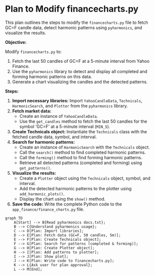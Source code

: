 # Plan to Modify financecharts.py

This plan outlines the steps to modify the `financecharts.py` file to fetch GC=F candle data, detect harmonic patterns using `pyharmonics`, and visualize the results.

**Objective:**

Modify `financecharts.py` to:
1. Fetch the last 50 candles of GC=F at a 5-minute interval from Yahoo Finance.
2. Use the `pyharmonics` library to detect and display all completed and forming harmonic patterns on this data.
3. Generate a chart visualizing the candles and the detected patterns.

**Steps:**

1.  **Import necessary libraries:** Import `YahooCandleData`, `Technicals`, `HarmonicSearch`, and `Plotter` from the `pyharmonics` library.
2.  **Fetch market data:**
    *   Create an instance of `YahooCandleData`.
    *   Use the `get_candles` method to fetch the last 50 candles for the symbol 'GC=F' at a 5-minute interval (`MIN_5`).
3.  **Create Technicals object:** Instantiate the `Technicals` class with the fetched candle data, symbol, and interval.
4.  **Search for harmonic patterns:**
    *   Create an instance of `HarmonicSearch` with the `Technicals` object.
    *   Call the `search()` method to find completed harmonic patterns.
    *   Call the `forming()` method to find forming harmonic patterns.
    *   Retrieve all detected patterns (completed and forming) using `get_patterns()`.
5.  **Visualize the results:**
    *   Create a `Plotter` object using the `Technicals` object, symbol, and interval.
    *   Add the detected harmonic patterns to the plotter using `add_harmonic_plots()`.
    *   Display the chart using the `show()` method.
6.  **Save the code:** Write the complete Python code to the `app_finance/finance_charts.py` file.

```mermaid
graph TD
    A[Start] --> B{Read pyharmonics docs.txt};
    B --> C{Understand pyharmonics usage};
    C --> D[Plan: Import libraries];
    D --> E[Plan: Fetch data (GC=F, 50 candles, 5m)];
    E --> F[Plan: Create Technicals object];
    F --> G[Plan: Search for patterns (completed & forming)];
    G --> H[Plan: Create Plotter object];
    H --> I[Plan: Add patterns to plotter];
    I --> J[Plan: Show plot];
    J --> K[Plan: Write code to financecharts.py];
    K --> L{Ask user for plan approval};
    L --> M[End];